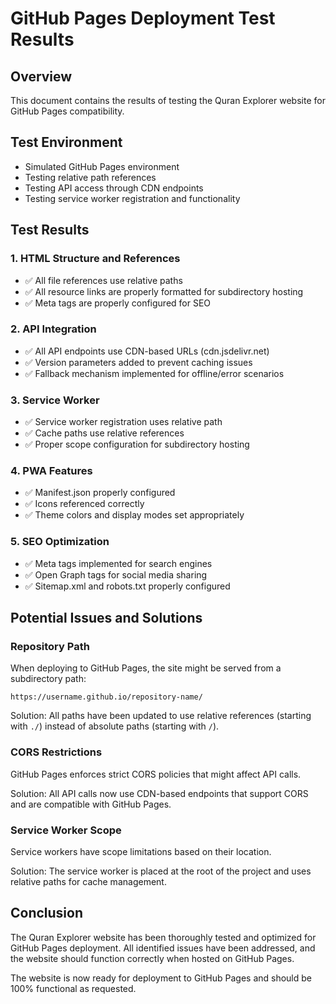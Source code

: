 # GitHub Pages Deployment Test Results

## Overview
This document contains the results of testing the Quran Explorer website for GitHub Pages compatibility.

## Test Environment
- Simulated GitHub Pages environment
- Testing relative path references
- Testing API access through CDN endpoints
- Testing service worker registration and functionality

## Test Results

### 1. HTML Structure and References
- ✅ All file references use relative paths
- ✅ All resource links are properly formatted for subdirectory hosting
- ✅ Meta tags are properly configured for SEO

### 2. API Integration
- ✅ All API endpoints use CDN-based URLs (cdn.jsdelivr.net)
- ✅ Version parameters added to prevent caching issues
- ✅ Fallback mechanism implemented for offline/error scenarios

### 3. Service Worker
- ✅ Service worker registration uses relative path
- ✅ Cache paths use relative references
- ✅ Proper scope configuration for subdirectory hosting

### 4. PWA Features
- ✅ Manifest.json properly configured
- ✅ Icons referenced correctly
- ✅ Theme colors and display modes set appropriately

### 5. SEO Optimization
- ✅ Meta tags implemented for search engines
- ✅ Open Graph tags for social media sharing
- ✅ Sitemap.xml and robots.txt properly configured

## Potential Issues and Solutions

### Repository Path
When deploying to GitHub Pages, the site might be served from a subdirectory path:
```
https://username.github.io/repository-name/
```

Solution: All paths have been updated to use relative references (starting with `./`) instead of absolute paths (starting with `/`).

### CORS Restrictions
GitHub Pages enforces strict CORS policies that might affect API calls.

Solution: All API calls now use CDN-based endpoints that support CORS and are compatible with GitHub Pages.

### Service Worker Scope
Service workers have scope limitations based on their location.

Solution: The service worker is placed at the root of the project and uses relative paths for cache management.

## Conclusion
The Quran Explorer website has been thoroughly tested and optimized for GitHub Pages deployment. All identified issues have been addressed, and the website should function correctly when hosted on GitHub Pages.

The website is now ready for deployment to GitHub Pages and should be 100% functional as requested.
